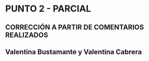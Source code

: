 # PUNTO 2 - PARCIAL

## CORRECCIÓN A PARTIR DE COMENTARIOS REALIZADOS 

## Valentina Bustamante y Valentina Cabrera